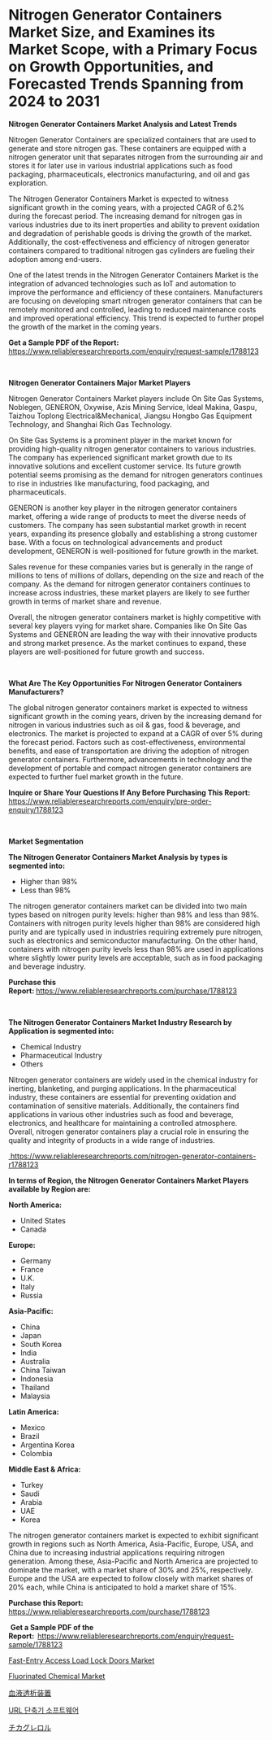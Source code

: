 <p><h1>Nitrogen Generator Containers Market Size, and Examines its Market Scope, with a Primary Focus on Growth Opportunities, and Forecasted Trends Spanning from 2024 to 2031</h1></p><p><strong>Nitrogen Generator Containers Market Analysis and Latest Trends</strong></p>
<p><p>Nitrogen Generator Containers are specialized containers that are used to generate and store nitrogen gas. These containers are equipped with a nitrogen generator unit that separates nitrogen from the surrounding air and stores it for later use in various industrial applications such as food packaging, pharmaceuticals, electronics manufacturing, and oil and gas exploration.</p><p>The Nitrogen Generator Containers Market is expected to witness significant growth in the coming years, with a projected CAGR of 6.2% during the forecast period. The increasing demand for nitrogen gas in various industries due to its inert properties and ability to prevent oxidation and degradation of perishable goods is driving the growth of the market. Additionally, the cost-effectiveness and efficiency of nitrogen generator containers compared to traditional nitrogen gas cylinders are fueling their adoption among end-users.</p><p>One of the latest trends in the Nitrogen Generator Containers Market is the integration of advanced technologies such as IoT and automation to improve the performance and efficiency of these containers. Manufacturers are focusing on developing smart nitrogen generator containers that can be remotely monitored and controlled, leading to reduced maintenance costs and improved operational efficiency. This trend is expected to further propel the growth of the market in the coming years.</p></p>
<p><strong>Get a Sample PDF of the Report:&nbsp;</strong> <a href="https://www.reliableresearchreports.com/enquiry/request-sample/1788123">https://www.reliableresearchreports.com/enquiry/request-sample/1788123</a></p>
<p>&nbsp;</p>
<p><strong>Nitrogen Generator Containers Major Market Players</strong></p>
<p><p>Nitrogen Generator Containers Market players include On Site Gas Systems, Noblegen, GENERON, Oxywise, Azis Mining Service, Ideal Makina, Gaspu, Taizhou Toplong Electrical&Mechanical, Jiangsu Hongbo Gas Equipment Technology, and Shanghai Rich Gas Technology.</p><p>On Site Gas Systems is a prominent player in the market known for providing high-quality nitrogen generator containers to various industries. The company has experienced significant market growth due to its innovative solutions and excellent customer service. Its future growth potential seems promising as the demand for nitrogen generators continues to rise in industries like manufacturing, food packaging, and pharmaceuticals.</p><p>GENERON is another key player in the nitrogen generator containers market, offering a wide range of products to meet the diverse needs of customers. The company has seen substantial market growth in recent years, expanding its presence globally and establishing a strong customer base. With a focus on technological advancements and product development, GENERON is well-positioned for future growth in the market.</p><p>Sales revenue for these companies varies but is generally in the range of millions to tens of millions of dollars, depending on the size and reach of the company. As the demand for nitrogen generator containers continues to increase across industries, these market players are likely to see further growth in terms of market share and revenue.</p><p>Overall, the nitrogen generator containers market is highly competitive with several key players vying for market share. Companies like On Site Gas Systems and GENERON are leading the way with their innovative products and strong market presence. As the market continues to expand, these players are well-positioned for future growth and success.</p></p>
<p>&nbsp;</p>
<p><strong>What Are The Key Opportunities For Nitrogen Generator Containers Manufacturers?</strong></p>
<p><p>The global nitrogen generator containers market is expected to witness significant growth in the coming years, driven by the increasing demand for nitrogen in various industries such as oil & gas, food & beverage, and electronics. The market is projected to expand at a CAGR of over 5% during the forecast period. Factors such as cost-effectiveness, environmental benefits, and ease of transportation are driving the adoption of nitrogen generator containers. Furthermore, advancements in technology and the development of portable and compact nitrogen generator containers are expected to further fuel market growth in the future.</p></p>
<p><strong>Inquire or Share Your Questions If Any Before Purchasing This Report:</strong> <a href="https://www.reliableresearchreports.com/enquiry/pre-order-enquiry/1788123">https://www.reliableresearchreports.com/enquiry/pre-order-enquiry/1788123</a></p>
<p>&nbsp;</p>
<p><strong>Market Segmentation</strong></p>
<p><strong>The Nitrogen Generator Containers Market Analysis by types is segmented into:</strong></p>
<p><ul><li>Higher than 98%</li><li>Less than 98%</li></ul></p>
<p><p>The nitrogen generator containers market can be divided into two main types based on nitrogen purity levels: higher than 98% and less than 98%. Containers with nitrogen purity levels higher than 98% are considered high purity and are typically used in industries requiring extremely pure nitrogen, such as electronics and semiconductor manufacturing. On the other hand, containers with nitrogen purity levels less than 98% are used in applications where slightly lower purity levels are acceptable, such as in food packaging and beverage industry.</p></p>
<p><strong>Purchase this Report:&nbsp;</strong><a href="https://www.reliableresearchreports.com/purchase/1788123">https://www.reliableresearchreports.com/purchase/1788123</a></p>
<p>&nbsp;</p>
<p><strong>The Nitrogen Generator Containers Market Industry Research by Application is segmented into:</strong></p>
<p><ul><li>Chemical Industry</li><li>Pharmaceutical Industry</li><li>Others</li></ul></p>
<p><p>Nitrogen generator containers are widely used in the chemical industry for inerting, blanketing, and purging applications. In the pharmaceutical industry, these containers are essential for preventing oxidation and contamination of sensitive materials. Additionally, the containers find applications in various other industries such as food and beverage, electronics, and healthcare for maintaining a controlled atmosphere. Overall, nitrogen generator containers play a crucial role in ensuring the quality and integrity of products in a wide range of industries.</p></p>
<p><a href="https://www.reliableresearchreports.com/nitrogen-generator-containers-r1788123">&nbsp;https://www.reliableresearchreports.com/nitrogen-generator-containers-r1788123</a></p>
<p><strong>In terms of Region, the Nitrogen Generator Containers Market Players available by Region are:</strong></p>
<p>
    <p> <strong> North America: </strong>
        <ul>
            <li>United States</li>
            <li>Canada</li>
        </ul>
        </p> 
    <p> <strong> Europe: </strong>
        <ul>
            <li>Germany</li>
            <li>France</li>
            <li>U.K.</li>
            <li>Italy</li>
            <li>Russia</li>
        </ul>
        </p> 
    <p> <strong> Asia-Pacific: </strong>
        <ul>
            <li>China</li>
            <li>Japan</li>
            <li>South Korea</li>
            <li>India</li>
            <li>Australia</li>
            <li>China Taiwan</li>
            <li>Indonesia</li>
            <li>Thailand</li>
            <li>Malaysia</li>
        </ul>
        </p> 
    <p> <strong> Latin America: </strong>
        <ul>
            <li>Mexico</li>
            <li>Brazil</li>
            <li>Argentina Korea</li>
            <li>Colombia</li>
        </ul>
        </p> 
    <p> <strong> Middle East & Africa: </strong>
        <ul>
            <li>Turkey</li>
            <li>Saudi</li>
            <li>Arabia</li>
            <li>UAE</li>
            <li>Korea</li>
        </ul>
    </p>
    </p>
<p><p>The nitrogen generator containers market is expected to exhibit significant growth in regions such as North America, Asia-Pacific, Europe, USA, and China due to increasing industrial applications requiring nitrogen generation. Among these, Asia-Pacific and North America are projected to dominate the market, with a market share of 30% and 25%, respectively. Europe and the USA are expected to follow closely with market shares of 20% each, while China is anticipated to hold a market share of 15%.</p></p>
<p><strong>Purchase this Report: </strong><a href="https://www.reliableresearchreports.com/purchase/1788123">https://www.reliableresearchreports.com/purchase/1788123</a></p>
<p>&nbsp;<strong>Get a Sample PDF of the Report:&nbsp;&nbsp;</strong><a href="https://www.reliableresearchreports.com/enquiry/request-sample/1788123">https://www.reliableresearchreports.com/enquiry/request-sample/1788123</a></p>
<p><strong></strong></p>
<p><p><a href="https://github.com/khayangel/Market-Research-Report-List-3/blob/main/fast-entry-access-load-lock-doors-market.md">Fast-Entry Access Load Lock Doors Market</a></p><p><a href="https://issuu.com/reportprime-2/docs/fluorinated-chemical-market-size-2030.pptx">Fluorinated Chemical Market</a></p><p><a href="https://github.com/xnljig2898992/Market-Research-Report-List-1/blob/main/239826040562.md">血液透析装置</a></p><p><a href="https://github.com/raap8632/Market-Research-Report-List-1/blob/main/980744038132.md">URL 단축기 소프트웨어</a></p><p><a href="https://github.com/hardee896/Market-Research-Report-List-1/blob/main/167680340561.md">チカグレロル</a></p></p>
